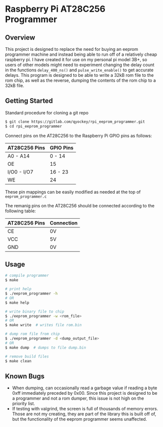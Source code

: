 # Raspberry Pi AT28C256 Programmer

## Overview

This project is designed to replace the need for buying an eeprom programmer machine and instead being able to run off of a relatively cheap raspberry pi. I have created it for use on my personal pi model 3B+, so users of other models might need to experiment changing the delay count in the functions `delay_400_ns()` and `pulse_write_enable()` to get accurate delays. This program is designed to be able to write a 32kB rom file to the rom chip, as well as the reverse, dumping the contents of the rom chip to a 32kB file.

## Getting Started

Standard procedure for cloning a git repo

```bash
$ git clone https://gitlab.com/qyockey/rpi_eeprom_programmer.git
$ cd rpi_eeprom_programmer
```

Connect pins on the AT28C256 to the Raspberry Pi GPIO pins as follows:

| AT28C256 Pins | GPIO Pins |
|---------------|-----------|
| A0 - A14      | 0 - 14    |
| OE            | 15        |
| I/O0 - I/O7   | 16 - 23   |
| WE            | 24        |

These pin mappings can be easily modified as needed at the top of `eeprom_programmer.c`

The remanig pins on the AT28C256 should be connected according to the following table:

| AT28C256 Pins | Connection |
|---------------|------------|
| CE            | 0V         |
| VCC           | 5V         |
| GND           | 0V         |

## Usage

```bash
# compile programmer
$ make
```

```bash
# print help
$ ./eeprom_programmer -h
# OR
$ make help
```

```bash
# write binary file to chip
$ ./eeprom_programmer -w <rom_file>
# OR
$ make write  # writes file rom.bin
```

```bash
# dump rom file from chip
$ ./eeprom_programmer -d <dump_output_file>
# OR
$ make dump  # dumps to file dump.bin
```

```bash
# remove build files
$ make clean
```

## Known Bugs

- When dumping, can occasionally read a garbage value if reading a byte 0xff immediately preceded by 0x00. Since this project is designed to be a programmer and not a rom dumper, this issue is not high on the priority list.
- If testing with valgrind, the screen is full of thousands of memory errors. Those are  not my creating, they are part of the library this is built off of, but the functionality of the eeprom programmer seems unaffected.


